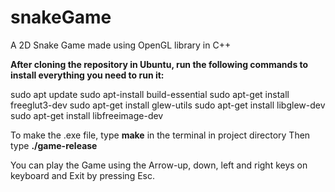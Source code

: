 # snakeGame
A 2D Snake Game made using OpenGL library in C++

**After cloning the repository in Ubuntu, run the following commands to install everything you need to run it:**

sudo apt update
sudo apt-install build-essential
sudo apt-get install freeglut3-dev
sudo apt-get install glew-utils
sudo apt-get install libglew-dev
sudo apt-get install libfreeimage-dev

To make the .exe file, type **make** in the terminal in project directory
Then type **./game-release**

You can play the Game using the Arrow-up, down, left and right keys on keyboard and Exit by pressing Esc.
